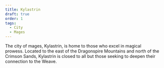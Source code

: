 ```yaml
---
title: Kylastrin
draft: true
order: 1
tags:
  - City
  - Mages
---
```

The city of mages, Kylastrin, is home to those who excel in magical prowess. Located to the east of the Dragonspire Mountains and north of the Crimson Sands, Kylastrin is closed to all but those seeking to deepen their connection to the Weave.
